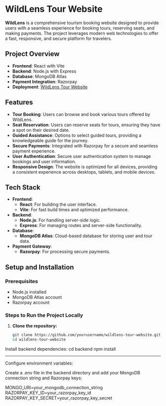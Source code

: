 # WildLens Tour Website

**WildLens** is a comprehensive tourism booking website designed to provide users with a seamless experience for booking tours, reserving seats, and making payments. The project leverages modern web technologies to offer a fast, responsive, and secure platform for travelers.

## Project Overview

- **Frontend**: React with Vite
- **Backend**: Node.js with Express
- **Database**: MongoDB Atlas
- **Payment Integration**: Razorpay
- **Deployment**: [WildLens Tour Website]((https://wildlenstour.netlify.app/home))

## Features

- **Tour Booking**: Users can browse and book various tours offered by WildLens.
- **Seat Reservation**: Users can reserve seats for tours, ensuring they have a spot on their desired date.
- **Guided Assistance**: Options to select guided tours, providing a knowledgeable guide for the journey.
- **Secure Payments**: Integrated with Razorpay for a secure and seamless payment experience.
- **User Authentication**: Secure user authentication system to manage bookings and user information.
- **Responsive Design**: The website is optimized for all devices, providing a consistent experience across desktops, tablets, and mobile devices.

## Tech Stack

- **Frontend**: 
  - **React**: For building the user interface.
  - **Vite**: For fast build times and optimized performance.
- **Backend**:
  - **Node.js**: For handling server-side logic.
  - **Express**: For managing routes and server-side functionality.
- **Database**: 
  - **MongoDB Atlas**: Cloud-based database for storing user and tour data.
- **Payment Gateway**: 
  - **Razorpay**: For processing secure payments.

## Setup and Installation

### Prerequisites

- Node.js installed
- MongoDB Atlas account
- Razorpay account

### Steps to Run the Project Locally

1. **Clone the repository:**

   ```bash
   git clone https://github.com/yourusername/wildlens-tour-website.git
   cd wildlens-tour-website


Install backend dependencies:
cd backend
npm install
----------- ---------------------------------

Configure environment variables:

Create a .env file in the backend directory and add your MongoDB connection string and Razorpay keys:

MONGO_URI=your_mongodb_connection_string
RAZORPAY_KEY_ID=your_razorpay_key_id
RAZORPAY_KEY_SECRET=your_razorpay_key_secret



